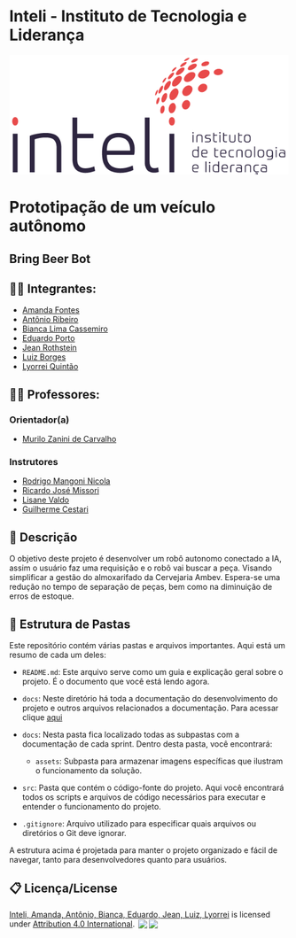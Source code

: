 # Inteli - Instituto de Tecnologia e Liderança 

<p align="center">
<a href= "https://www.inteli.edu.br/"><img src="docs/assets/inteli.png" alt="Inteli - Instituto de Tecnologia e Liderança" border="0"></a>
</p>

# Prototipação de um veículo autônomo

## Bring Beer Bot

## :student: Integrantes: 
- <a href="https://www.linkedin.com/in/amanda-fontes/">Amanda Fontes</a>
- <a href="https://www.linkedin.com/in/antonioribeiro893/">Antônio Ribeiro</a>
- <a href="https://www.linkedin.com/in/bianca-cassemiro/">Bianca Lima Cassemiro</a>
- <a href="https://www.linkedin.com/in/eduardo-franca-porto/">Eduardo Porto</a> 
- <a href="https://www.linkedin.com/in/jeanrothstein/">Jean Rothstein</a> 
- <a href="https://www.linkedin.com/in/sbluizfernando/">Luiz Borges</a>
- <a href="https://www.linkedin.com/in/lyorreisquintao/">Lyorrei Quintão</a> 


## :teacher: Professores:
### Orientador(a) 
- <a href="https://www.linkedin.com/in/murilo-zanini-de-carvalho-0980415b/">Murilo Zanini de Carvalho</a>
### Instrutores
- <a href="https://www.linkedin.com/in/rodrigo-mangoni-nicola-537027158/">Rodrigo Mangoni Nicola</a>
- <a href="https://www.linkedin.com/in/ricardo-jos%C3%A9-missori/">Ricardo José Missori</a> 
- <a href="https://www.linkedin.com/in/lisane-valdo/">Lisane Valdo</a>
- <a href="https://www.linkedin.com/in/gui-cestari/">Guilherme Cestari</a> 

## 📝 Descrição

O objetivo deste projeto é desenvolver um robô autonomo conectado a IA, assim o usuário faz uma requisição e o robô vai buscar a peça. Visando simplificar a gestão do almoxarifado da Cervejaria Ambev. Espera-se uma redução no tempo de separação de peças, bem como na diminuição de erros de estoque.


## 📁 Estrutura de Pastas

Este repositório contém várias pastas e arquivos importantes. Aqui está um resumo de cada um deles:

- `README.md`: Este arquivo serve como um guia e explicação geral sobre o projeto. É o documento que você está lendo agora.

- `docs`: Neste diretório há toda a documentação do desenvolvimento do projeto e outros arquivos relacionados a documentação. Para acessar clique [aqui](https://2023m8t2-inteli.github.io/grupo2/)

- `docs`: Nesta pasta fica localizado todas as subpastas com a documentação de cada sprint. Dentro desta pasta, você encontrará:
  - `assets`: Subpasta para armazenar imagens específicas que ilustram o funcionamento da solução.

- `src`: Pasta que contém o código-fonte do projeto. Aqui você encontrará todos os scripts e arquivos de código necessários para executar e entender o funcionamento do projeto.

- `.gitignore`: Arquivo utilizado para especificar quais arquivos ou diretórios o Git deve ignorar.


A estrutura acima é projetada para manter o projeto organizado e fácil de navegar, tanto para desenvolvedores quanto para usuários.


## 📋 Licença/License

<a rel="cc:attributionURL dct:creator" property="cc:attributionName" href="https://github.com/2023M8T2-Inteli/grupo2">Inteli, Amanda, Antônio, Bianca, Eduardo, Jean, Luiz, Lyorrei</a> is licensed under <a href="http://creativecommons.org/licenses/by/4.0/?ref=chooser-v1" target="_blank" rel="license noopener noreferrer" style="display:inline-block;">Attribution 4.0 International</a>. <img style="height:22px!important;margin-left:3px;vertical-align:text-bottom;" src="https://mirrors.creativecommons.org/presskit/icons/cc.svg?ref=chooser-v1"><img style="height:22px!important;margin-left:3px;vertical-align:text-bottom;" src="https://mirrors.creativecommons.org/presskit/icons/by.svg?ref=chooser-v1"><p xmlns:cc="http://creativecommons.org/ns#" xmlns:dct="http://purl.org/dc/terms/"></p>


